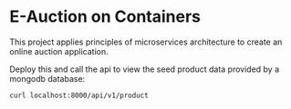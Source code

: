 # E-Auction on Containers

This project applies principles of microservices architecture to create an online auction application.

 Deploy this and call the api to view the seed product data provided by a mongodb database:
	 
	curl localhost:8000/api/v1/product
